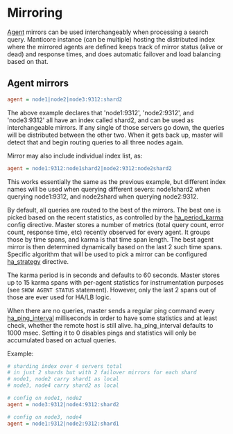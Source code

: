 # Mirroring

[Agent](../../Creating_an_index/Creating_a_distributed_index/Remote_indexes.md#agent) mirrors can be used interchangeably when processing a search query. Manticore instance (can be multiple) hosting the distributed index where the mirrored agents are defined keeps track of mirror status (alive or dead) and response times, and does automatic failover and load balancing based on that.

## Agent mirrors

```ini
agent = node1|node2|node3:9312:shard2
```

The above example declares that 'node1:9312', 'node2:9312', and 'node3:9312' all have an index called shard2, and can be used as interchangeable mirrors. If any single of those servers go down, the queries will be distributed between the other two. When it gets back up, master will detect that and begin routing queries to all three nodes again.

Mirror may also include individual index list, as:

```ini
agent = node1:9312:node1shard2|node2:9312:node2shard2
```

This works essentially the same as the previous example, but different index names will be used when querying different severs: node1shard2 when querying node1:9312, and node2shard when querying node2:9312.

By default, all queries are routed to the best of the mirrors. The best one is picked based on the recent statistics, as controlled by the [ha_period_karma](../../Server_settings/Searchd.md#ha_period_karma) config directive. Master stores a number of metrics (total query count, error count, response time, etc) recently observed for every agent. It groups those by time spans, and karma is that time span length. The best agent mirror is then determined dynamically based on the last 2 such time spans. Specific algorithm that will be used to pick a mirror can be configured [ha_strategy](../../Creating_a_cluster/Remote_nodes/Load_balancing.md#ha_strategy) directive.

The karma period is in seconds and defaults to 60 seconds. Master stores up to 15 karma spans with per-agent statistics for instrumentation purposes (see `SHOW AGENT STATUS` statement). However, only the last 2 spans out of those are ever used for HA/LB logic.

When there are no queries, master sends a regular ping command every [ha_ping_interval](../../Creating_a_cluster/Remote_nodes/Load_balancing.md#ha_ping_interval) milliseconds in order to have some statistics and at least check, whether the remote host is still alive. ha_ping_interval defaults to 1000 msec. Setting it to 0 disables pings and statistics will only be accumulated based on actual queries.

Example:

```ini
# sharding index over 4 servers total
# in just 2 shards but with 2 failover mirrors for each shard
# node1, node2 carry shard1 as local
# node3, node4 carry shard2 as local

# config on node1, node2
agent = node3:9312|node4:9312:shard2

# config on node3, node4
agent = node1:9312|node2:9312:shard1
```